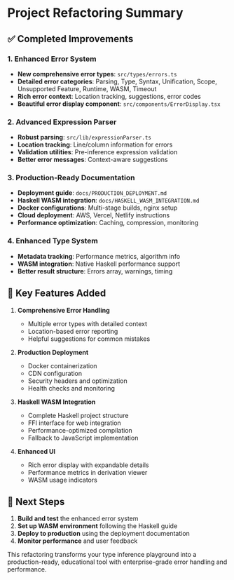 # Project Refactoring Summary

## ✅ Completed Improvements

### 1. Enhanced Error System
- **New comprehensive error types**: `src/types/errors.ts`
- **Detailed error categories**: Parsing, Type, Syntax, Unification, Scope, Unsupported Feature, Runtime, WASM, Timeout
- **Rich error context**: Location tracking, suggestions, error codes
- **Beautiful error display component**: `src/components/ErrorDisplay.tsx`

### 2. Advanced Expression Parser
- **Robust parsing**: `src/lib/expressionParser.ts`
- **Location tracking**: Line/column information for errors
- **Validation utilities**: Pre-inference expression validation
- **Better error messages**: Context-aware suggestions

### 3. Production-Ready Documentation
- **Deployment guide**: `docs/PRODUCTION_DEPLOYMENT.md`
- **Haskell WASM integration**: `docs/HASKELL_WASM_INTEGRATION.md`
- **Docker configurations**: Multi-stage builds, nginx setup
- **Cloud deployment**: AWS, Vercel, Netlify instructions
- **Performance optimization**: Caching, compression, monitoring

### 4. Enhanced Type System
- **Metadata tracking**: Performance metrics, algorithm info
- **WASM integration**: Native Haskell performance support
- **Better result structure**: Errors array, warnings, timing

## 🔧 Key Features Added

1. **Comprehensive Error Handling**
   - Multiple error types with detailed context
   - Location-based error reporting
   - Helpful suggestions for common mistakes

2. **Production Deployment**
   - Docker containerization
   - CDN configuration
   - Security headers and optimization
   - Health checks and monitoring

3. **Haskell WASM Integration**
   - Complete Haskell project structure
   - FFI interface for web integration
   - Performance-optimized compilation
   - Fallback to JavaScript implementation

4. **Enhanced UI**
   - Rich error display with expandable details
   - Performance metrics in derivation viewer
   - WASM usage indicators

## 🚀 Next Steps

1. **Build and test** the enhanced error system
2. **Set up WASM environment** following the Haskell guide
3. **Deploy to production** using the deployment documentation
4. **Monitor performance** and user feedback

This refactoring transforms your type inference playground into a production-ready, educational tool with enterprise-grade error handling and performance.